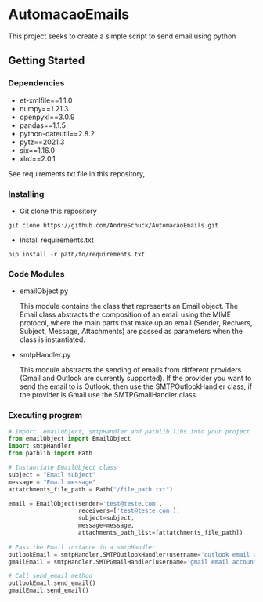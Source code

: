 # AutomacaoEmails
This project seeks to create a simple script to send email using python

## Getting Started

### Dependencies
- et-xmlfile==1.1.0
- numpy==1.21.3
- openpyxl==3.0.9
- pandas==1.1.5
- python-dateutil==2.8.2
- pytz==2021.3
- six==1.16.0
- xlrd==2.0.1

See requirements.txt file in this repository,

### Installing


- Git clone this repository 
```
git clone https://github.com/AndreSchuck/AutomacaoEmails.git
```

- Install requirements.txt
```
pip install -r path/to/requirements.txt
```

### Code Modules
- emailObject.py

    This module contains the class that represents an Email object. The Email class abstracts the composition of an email using the MIME protocol, where the main parts that make up an email (Sender, Recivers, Subject, Message, Attachments) are passed as parameters when the class is instantiated.


- smtpHandler.py

    This module abstracts the sending of emails from different providers (Gmail and Outlook are currently supported). If the provider you want to send the email to is Outlook, then use the SMTPOutlookHandler class, if the provider is Gmail use the SMTPGmailHandler class.

### Executing program


```python
# Import  emailObject, smtpHandler and pathlib libs into your project
from emailObject import EmailObject
import smtpHandler
from pathlib import Path

# Instantiate EmailObject class
subject = "Email subject"
message = "Email message"
attatchments_file_path = Path("/file_path.txt")

email = EmailObject(sender='test@teste.com',
                    receivers=['test@teste.com'],
                    subject=subject,
                    message=message,
                    attachments_path_list=[attatchments_file_path])
                    
# Pass the Email instance in a smtpHandler 
outlookEmail = smtpHandler.SMTPOutlookHandler(username='outlook email account', password='outlook account password', email=email)
gmailEmail = smtpHandler.SMTPGmailHandler(username='gmail email account', password='gmail account password', email=email)

# Call send_email method
outlookEmail.send_email()
gmailEmail.send_email()
```


